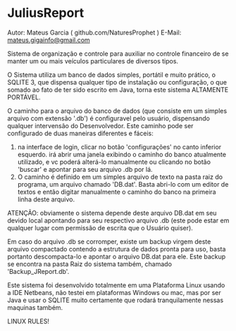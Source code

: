 # JuliusReport

Autor: Mateus Garcia ( github.com/NaturesProphet )
E-Mail: mateus.gigainfo@gmail.com

Sistema de organização e controle para auxiliar no controle financeiro de se manter um ou mais veículos particulares de diversos tipos.

O Sistema utiliza um banco de dados simples, portátil e muito prático, o SQLITE 3, que dispensa qualquer tipo de instalação ou configuração, o que somado ao fato de ter sido escrito em Java, torna este sistema ALTAMENTE PORTÁVEL.

O caminho para o arquivo do banco de dados (que consiste em um simples arquivo com extensão '.db') é configuravel pelo usuário, dispensando qualquer intervensão do Desenvolvedor. Este caminho pode ser configurado de duas maneiras diferentes e fáceis:
1) na interface de login, clicar no botão 'configurações' no canto inferior esquerdo. irá abrir uma janela exibindo o caminho do banco atualmente utilizado, e vc poderá alterá-lo manualmente ou clicando no botão 'buscar' e apontar para seu arquivo .db por lá.
2) O caminho é definido em um simples arquivo de texto na pasta raiz do programa, um arquivo chamado 'DB.dat'. Basta abri-lo com um editor de textos e então digitar manualmente o caminho do banco na primeira linha deste arquivo.

ATENÇÃO: obviamente o sistema depende deste arquivo DB.dat em seu devido local apontando para seu respectivo arquivo .db (este pode estar em qualquer lugar com permissão de escrita que o Usuário quiser).

Em caso do arquivo .db se corromper, existe um backup virgem deste arquivo compactado contendo a estrutura de dados pronta para uso, basta portanto descompacta-lo e apontar o arquivo DB.dat para ele. Este backup se encontra na pasta Raiz do sistema também, chamado 'Backup_JReport.db'.


Este sistema foi desenvolvido totalmente em uma Plataforma Linux usando a IDE Netbeans, não testei em plataformas Windows ou mac, mas por ser Java e usar o SQLITE muito certamente que rodará tranquilamente nessas maquinas também.

LINUX RULES!
